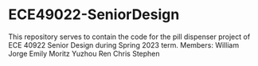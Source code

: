 # ECE49022-SeniorDesign
This repository serves to contain the code for the pill dispenser project of ECE 40922 Senior Design during Spring 2023 term.
Members:
William Jorge
Emily Moritz
Yuzhou Ren
Chris Stephen
